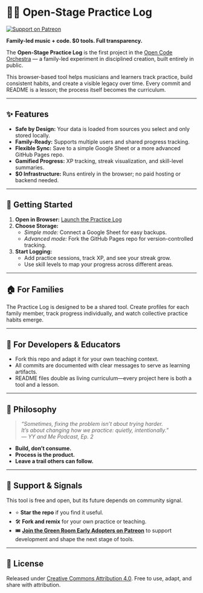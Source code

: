 # 📝🎶 Open-Stage Practice Log

[![Support on Patreon](https://img.shields.io/badge/Support-Patreon-orange?logo=patreon)](https://www.patreon.com/opencodeorchestra)

**Family-led music + code. $0 tools. Full transparency.**

The **Open-Stage Practice Log** is the first project in the [Open Code Orchestra](#) — a family-led experiment in disciplined creation, built entirely in public.  

This browser-based tool helps musicians and learners track practice, build consistent habits, and create a visible legacy over time. Every commit and README is a lesson; the process itself becomes the curriculum.

---

## ✨ Features

- **Safe by Design:** Your data is loaded from sources you select and only stored locally. 
- **Family-Ready:** Supports multiple users and shared progress tracking.  
- **Flexible Sync:** Save to a simple Google Sheet or a more advanced GitHub Pages repo.  
- **Gamified Progress:** XP tracking, streak visualization, and skill-level summaries.  
- **$0 Infrastructure:** Runs entirely in the browser; no paid hosting or backend needed.  

---

## 🚀 Getting Started

1. **Open in Browser:** [Launch the Practice Log](#)  
2. **Choose Storage:**  
   - *Simple mode:* Connect a Google Sheet for easy backups.  
   - *Advanced mode:* Fork the GitHub Pages repo for version-controlled tracking.  
3. **Start Logging:**  
   - Add practice sessions, track XP, and see your streak grow.  
   - Use skill levels to map your progress across different areas.

---

## 🏠 For Families

The Practice Log is designed to be a shared tool. Create profiles for each family member, track progress individually, and watch collective practice habits emerge.

---

## 🔧 For Developers & Educators

- Fork this repo and adapt it for your own teaching context.  
- All commits are documented with clear messages to serve as learning artifacts.  
- README files double as living curriculum—every project here is both a tool and a lesson.

---

## 🌱 Philosophy

> *“Sometimes, fixing the problem isn’t about trying harder.  
> It’s about changing how we practice: quietly, intentionally.”*  
> — *YY and Me Podcast, Ep. 2*

- **Build, don’t consume.**  
- **Process is the product.**  
- **Leave a trail others can follow.**

---

## 💚 Support & Signals

This tool is free and open, but its future depends on community signal.  

- ⭐ **Star the repo** if you find it useful.  
- 🛠️ **Fork and remix** for your own practice or teaching.  
- 🎟️ **[Join the Green Room Early Adopters on Patreon](https://www.patreon.com/opencodeorchestra)** to support development and shape the next stage of tools.

---

## 📜 License

Released under [Creative Commons Attribution 4.0](LICENSE). Free to use, adapt, and share with attribution.
